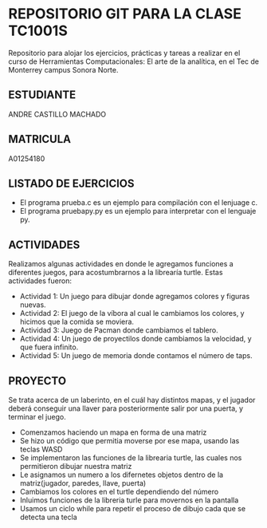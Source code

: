 # REPOSITORIO GIT PARA LA CLASE TC1001S
Repositorio para alojar los ejercicios, prácticas y tareas a realizar en el curso de Herramientas Computacionales: El arte de la analítica, en el Tec de Monterrey campus Sonora Norte.

## ESTUDIANTE
ANDRE CASTILLO MACHADO

## MATRICULA
A01254180

## LISTADO DE EJERCICIOS
* El programa prueba.c es un ejemplo para compilación con el lenjuage c.
* El programa pruebapy.py es un ejemplo para interpretar con el lenguaje py.

## ACTIVIDADES
Realizamos algunas actividades en donde le agregamos funciones a diferentes juegos, para acostumbrarnos a la librearía turtle.
Estas actividades fueron:
- Actividad 1: Un juego para dibujar donde agregamos colores y figuras nuevas.
- Actividad 2: El juego de la víbora al cual le cambiamos los colores, y hicimos que la comida se moviera.
- Actividad 3: Juego de Pacman donde cambiamos el tablero.
- Actividad 4: Un juego de proyectilos donde cambiamos la velocidad, y que fuera infinito.
- Actividad 5: Un juego de memoria donde contamos el número de taps.


## PROYECTO
Se trata acerca de un laberinto, en el cuál hay distintos mapas, y el jugador deberá conseguir una llaver para posteriormente salir por una puerta, y terminar el juego.

- Comenzamos haciendo un mapa en forma de una matriz
- Se hizo un código que permitia moverse por ese mapa, usando las teclas WASD
- Se implementaron las funciones de la librearia turtle, las cuales nos permitieron dibujar nuestra matriz
- Le asignamos un numero a los difernetes objetos dentro de la matriz(jugador, paredes, llave, puerta)
- Cambiamos los colores en el turtle dependiendo del número
- Inluimos funciones de la libreria turle para movernos en la pantalla
- Usamos un ciclo while para repetir el proceso de dibujo cada que se detecta una tecla
